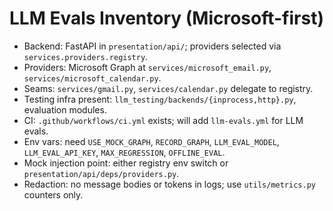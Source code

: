 # LLM Evals Inventory (Microsoft-first)

- Backend: FastAPI in `presentation/api/`; providers selected via `services.providers.registry`.
- Providers: Microsoft Graph at `services/microsoft_email.py`, `services/microsoft_calendar.py`.
- Seams: `services/gmail.py`, `services/calendar.py` delegate to registry.
- Testing infra present: `llm_testing/backends/{inprocess,http}.py`, evaluation modules.
- CI: `.github/workflows/ci.yml` exists; will add `llm-evals.yml` for LLM evals.
- Env vars: need `USE_MOCK_GRAPH`, `RECORD_GRAPH`, `LLM_EVAL_MODEL`, `LLM_EVAL_API_KEY`, `MAX_REGRESSION`, `OFFLINE_EVAL`.
- Mock injection point: either registry env switch or `presentation/api/deps/providers.py`.
- Redaction: no message bodies or tokens in logs; use `utils/metrics.py` counters only.

